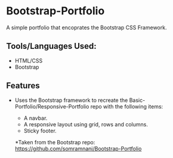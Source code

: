 # Bootstrap-Portfolio
A simple portfolio that encoprates the Bootstrap CSS Framework.

## Tools/Languages Used:
- HTML/CSS
- Bootstrap

## Features
- Uses the Bootstrap framework to recreate the Basic-Portfolio/Responsive-Portfolio repo with the following items:
  - A navbar.
  - A responsive layout using grid, rows and columns.
  - Sticky footer.
  
  *Taken from the Bootstrap repo: https://github.com/somramnani/Bootstrap-Portfolio
